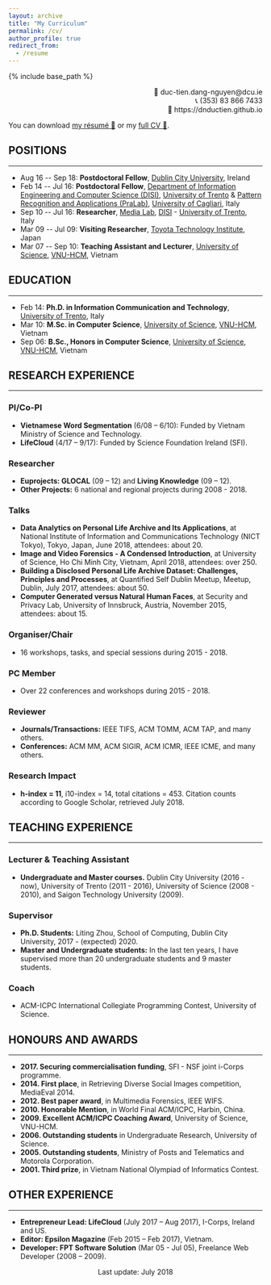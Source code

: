 ```yaml
---
layout: archive
title: "My Curriculum"
permalink: /cv/
author_profile: true
redirect_from:
  - /resume
---
```


{% include base_path %}

<div style="text-align: right">
&#128231; duc-tien.dang-nguyen@dcu.ie<br/>
&#128222; (353) 83 866 7433<br/>
&#128279; https://dnductien.github.io
</div>

You can download [my résumé &#128206;](link) or my [full CV &#128206;](link).

## POSITIONS
-------
- Aug 16 -- Sep 18: **Postdoctoral Fellow**, [Dublin City University](https://www.dcu.ie/), Ireland
- Feb 14 -- Jul 16: **Postdoctoral Fellow**, [Department of Information Engineering and Computer Science (DISI)](https://www.disi.unitn.it/), [University of Trento](https://www.unitn.it/) & [Pattern Recognition and Applications (PraLab)](http://pralab.diee.unica.it/), [University of Cagliari](https://www.unica.it/), Italy
- Sep 10 -- Jul 16: **Researcher**, [Media Lab](http://mmlab.disi.unitn.it/), [DISI](https://www.disi.unitn.it/) - [University of Trento](https://www.unitn.it/), Italy
- Mar 09 -- Jul 09: **Visiting Researcher**, [Toyota Technology Institute](https://www.toyota-ti.ac.jp/english/), Japan
- Mar 07 -- Sep 10: **Teaching Assistant and Lecturer**, [University of Science](https://hcmus.edu.vn/), [VNU-HCM](http://en.vnuhcm.edu.vn/), Vietnam

## EDUCATION
-------
- Feb 14: **Ph.D. in Information Communication and Technology**, [University of Trento](https://www.unitn.it/), Italy
- Mar 10: **M.Sc. in Computer Science**, [University of Science](https://hcmus.edu.vn/), [VNU-HCM](http://en.vnuhcm.edu.vn/), Vietnam
- Sep 06: **B.Sc., Honors in Computer Science**, [University of Science](https://hcmus.edu.vn/), [VNU-HCM](http://en.vnuhcm.edu.vn/), Vietnam

## RESEARCH EXPERIENCE
-------

### PI/Co-PI
- **Vietnamese Word Segmentation** (6/08 – 6/10): Funded by Vietnam Ministry of Science and Technology.
- **LifeCloud** (4/17 – 9/17): Funded by Science Foundation Ireland (SFI).

### Researcher
- **Euprojects: GLOCAL** (09 – 12) and **Living Knowledge** (09 – 12). 
- **Other Projects:** 6 national and regional projects during 2008 - 2018.

### Talks
- **Data Analytics on Personal Life Archive and Its Applications**, at National Institute of Information and Communications Technology (NICT Tokyo), Tokyo, Japan, June 2018, attendees: about 20.
- **Image and Video Forensics - A Condensed Introduction**, at University of Science, Ho Chi Minh City, Vietnam, April 2018, attendees: over 250. 
- **Building a Disclosed Personal Life Archive Dataset: Challenges, Principles and Processes**, at Quantified Self Dublin Meetup, Meetup, Dublin, July 2017, attendees: about 50. 
- **Computer Generated versus Natural Human Faces**, at Security and Privacy Lab, University of Innsbruck, Austria, November 2015, attendees: about 15.

### Organiser/Chair
- 16 workshops, tasks, and special sessions during 2015 - 2018.

### PC Member
- Over 22 conferences and workshops during 2015 - 2018.

### Reviewer
- **Journals/Transactions:** IEEE TIFS, ACM TOMM, ACM TAP, and many others. 
- **Conferences:** ACM MM, ACM SIGIR, ACM ICMR, IEEE ICME, and many others.

### Research Impact
- **h-index = 11**, i10-index = 14, total citations = 453. Citation counts according to Google Scholar, retrieved July 2018.

## TEACHING EXPERIENCE
-------
### Lecturer & Teaching Assistant
- **Undergraduate and Master courses.** Dublin City University (2016 - now), University of Trento (2011 - 2016), University of Science (2008 - 2010), and Saigon Technology University (2009).
 
### Supervisor
- **Ph.D. Students:** Liting Zhou, School of Computing, Dublin City University, 2017 - (expected) 2020.
- **Master and Undergraduate students:** In the last ten years, I have supervised more than 20 undergraduate students and 9 master students.

### Coach
- ACM-ICPC International Collegiate Programming Contest, University of Science.


## HONOURS AND AWARDS
------
- **2017. Securing commercialisation funding**, SFI - NSF joint i-Corps programme. 
- **2014. First place**, in Retrieving Diverse Social Images competition, MediaEval 2014. 
- **2012. Best paper award**, in Multimedia Forensics, IEEE WIFS.
- **2010. Honorable Mention**, in World Final ACM/ICPC, Harbin, China.
- **2009. Excellent ACM/ICPC Coaching Award**, University of Science, VNU-HCM. 
- **2006. Outstanding students** in Undergraduate Research, University of Science. 
- **2005. Outstanding students**, Ministry of Posts and Telematics and Motorola Corporation. 
- **2001. Third prize**, in Vietnam National Olympiad of Informatics Contest.


## OTHER EXPERIENCE
-------
- **Entrepreneur Lead: LifeCloud** (July 2017 – Aug 2017), I-Corps, Ireland and US.
- **Editor: Epsilon Magazine** (Feb 2015 – Feb 2017), Vietnam.
- **Developer: FPT Software Solution** (Mar 05 - Jul 05), Freelance Web Developer (2008 – 2009).

<!--## PERSONAL SKILLS
-------
### Languages
- **Vietnamese**, Mother tongue.
- **English**, Understanding: C1, Speaking: B2, Writing: B2.
- **Italian**, Understanding: A2, Speaking: A1, Writing: A1.

### Programming
- Multiple international awards in programming problem solving.
- Excellent level: C, C++, C#, Matlab, Pascal, Delphi.
- Good level: Python, PHP, Java, Perl, Javascript, Basic, Batch script.

### Tools and Libraries
- Excellent level: OpenCV, Keras, DIGITS, scikit-learn. 􏰁 
- Good level: LIRE, Image.NET.
- Others: Latex, Photoshop, Lightroom.-->

<center>Last update: July 2018</center>
